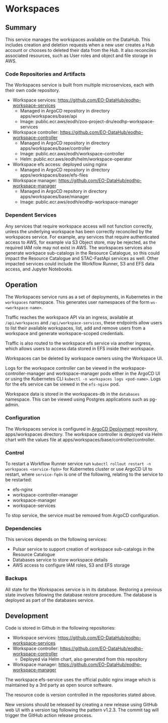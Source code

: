 # Workspaces

## Summary

This service manages the workspaces available on the DataHub. This includes creation and deletion requests when a new user creates a Hub account or chooses to deleted their data from the Hub. It also reconciles associated resources, such as User roles and object and file storage in AWS.

### Code Repositories and Artifacts

The Workspaces service is built from multiple microservices, each with their own code repository.
- Workspace services: https://github.com/EO-DataHub/eodhp-workspace-services
  - Managed in ArgoCD repository in directory apps/workspaces/base/api
  - Image: public.ecr.aws/eodh/zoo-project-dru/eodhp-workspace-services
- Workspace controller: https://github.com/EO-DataHub/eodhp-workspace-controller
  - Managed in ArgoCD repository in directory apps/workspaces/base/controller
  - Image: public.ecr.aws/eodh/workspace-controller
  - Helm: public.ecr.aws/eodh/helm/workspace-operator
- Workspace efs access: deployed using nginx
  - Managed in ArgoCD repository in directory apps/workspaces/base/efs-files
- Workspace manager: https://github.com/EO-DataHub/eodhp-workspace-manager
  - Managed in ArgoCD repsitory in directory apps/workspaces/base/manager
  - Image: public.ecr.aws/eodh/eodhp-workspace-manager

### Dependent Services

Any services that require workspace access will not function correctly, unless the underlying workspace has been correctly reconciled by the workspaces service. For example, any services that require authenticated access to AWS, for example via S3 Object store, may be rejected, as the required IAM role may not exist in AWS. The workspaces services also generate workpace sub-catalogs in the Resource Catalogue, so this could impact the Resource Catalogue and STAC-FastApi services as well. Other impacted services could include the Workflow Runner, S3 and EFS data access, and Jupyter Notebooks.

## Operation

The Workspaces service runs as a set of deployments, in Kubernetes in the `workspaces` namespace. This generates user namespaces of the form `ws-<workspace-name>`.

Traffic reaches the workspace API via an ingress, available at `/api/workspaces` and `/api/workspace-services`, these endpoints allow users to list their available workspaces, list, add and remove users from a workspace and generate workspace-scoped credentials.

Traffic is also routed to the workspace efs service via another ingress, which allows users to access data stored in EFS inside their workspace.

Workspaces can be deleted by workspace owners using the Workspace UI.

Logs for the workspace controller can be viewed in the workspace-controller-manager and workspace-manager pods either in the ArgoCD UI or using the Kubernetes CLI `kubectl -n workspaces logs <pod-name>`. Logs for the efs service can be viewed in the `efs-nginx` pod.

Workspace data is stored in the workspaces-db in the `databases` namespace. This can be viewed using Postgres applications such as pg-admin.

### Configuration

The Workspaces service is configured in [ArgoCD Deployment](https://github.com/EO-DataHub/eodhp-argocd-deployment) repository, apps/workspaces directory. The workspace controller is deployed via Helm chart with the values file at apps/workspaces/base/controller/controller.

### Control

To restart a Workflow Runner service run `kubectl rollout restart -n workspaces <service-fqdn>` for Kubernetes cluster or use ArgoCD UI to restart, where `service-fqdn` is one of the following, relating to the service to be restarted:

- efs-nginx
- workspace-controller-manager
- workspace-manager
- workspace-services

To stop service, the service must be removed from ArgoCD configuration.

### Dependencies

This services depends on the following services:
- Pulsar service to support creation of workspace sub-catalogs in the Resource Catalogue
- Databases service to store workspace details
- AWS access to configure IAM roles, S3 and EFS storage

### Backups

All state for the Workspaces service is in its database. Restoring a previous state involves following the database restore procedure. The database is deployed as part of the databases service.

## Development

Code is stored in Github in the following repositories:
- Workspace services: https://github.com/EO-DataHub/eodhp-workspace-services
- Workspace controller: https://github.com/EO-DataHub/eodhp-workspace-controller
  - Deployed via Helm chart, also generated from this repository
- Workspace manager: https://github.com/EO-DataHub/eodhp-workspace-manager

The workspace efs-service uses the official public nginx image which is maintained by a 3rd party as open source software.

The resource code is version controlled in the repositories stated above.

New versions should be released by creating a new release using GitHub web UI with a version tag following the pattern v1.2.3. The commit tag will trigger the GitHub action release process.
